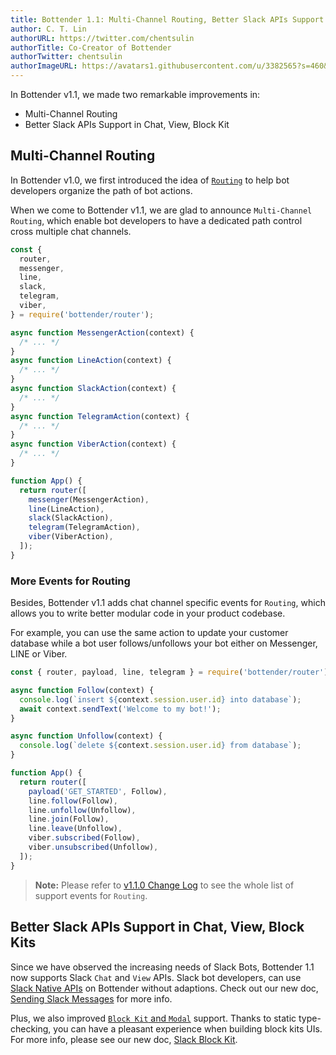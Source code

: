 ```yaml
---
title: Bottender 1.1: Multi-Channel Routing, Better Slack APIs Support in Chat, View, Block Kit
author: C. T. Lin
authorURL: https://twitter.com/chentsulin
authorTitle: Co-Creator of Bottender
authorTwitter: chentsulin
authorImageURL: https://avatars1.githubusercontent.com/u/3382565?s=460&v=4
---
```


In Bottender v1.1, we made two remarkable improvements in:

- Multi-Channel Routing
- Better Slack APIs Support in Chat, View, Block Kit

## Multi-Channel Routing

In Bottender v1.0, we first introduced the idea of [`Routing`](/docs/the-basics-routing) to help bot developers organize the path of bot actions.

When we come to Bottender v1.1, we are glad to announce `Multi-Channel Routing`, which enable bot developers to have a dedicated path control cross multiple chat channels.

```js
const {
  router,
  messenger,
  line,
  slack,
  telegram,
  viber,
} = require('bottender/router');

async function MessengerAction(context) {
  /* ... */
}
async function LineAction(context) {
  /* ... */
}
async function SlackAction(context) {
  /* ... */
}
async function TelegramAction(context) {
  /* ... */
}
async function ViberAction(context) {
  /* ... */
}

function App() {
  return router([
    messenger(MessengerAction),
    line(LineAction),
    slack(SlackAction),
    telegram(TelegramAction),
    viber(ViberAction),
  ]);
}
```

<!--truncate-->

### More Events for Routing

Besides, Bottender v1.1 adds chat channel specific events for `Routing`, which allows you to write better modular code in your product codebase.

For example, you can use the same action to update your customer database while a bot user follows/unfollows your bot either on Messenger, LINE or Viber.

```js
const { router, payload, line, telegram } = require('bottender/router');

async function Follow(context) {
  console.log(`insert ${context.session.user.id} into database`);
  await context.sendText('Welcome to my bot!');
}

async function Unfollow(context) {
  console.log(`delete ${context.session.user.id} from database`);
}

function App() {
  return router([
    payload('GET_STARTED', Follow),
    line.follow(Follow),
    line.unfollow(Unfollow),
    line.join(Follow),
    line.leave(Unfollow),
    viber.subscribed(Follow),
    viber.unsubscribed(Unfollow),
  ]);
}
```

> **Note:** Please refer to [v1.1.0 Change Log](https://github.com/Yoctol/bottender/releases/tag/v1.1.0) to see the whole list of support events for `Routing`.

## Better Slack APIs Support in Chat, View, Block Kits

Since we have observed the increasing needs of Slack Bots, Bottender 1.1 now supports Slack `Chat` and `View` APIs. Slack bot developers, can use [Slack Native APIs](https://api.slack.com/methods) on Bottender without adaptions. Check out our new doc, [Sending Slack Messages](/docs/channel-slack-sending-messages) for more info.

Plus, we also improved [`Block Kit` and `Modal`](https://api.slack.com/block-kit) support. Thanks to static type-checking, you can have a pleasant experience when building block kits UIs. For more info, please see our new doc, [Slack Block Kit](/docs/channel-slack-block-kit).
